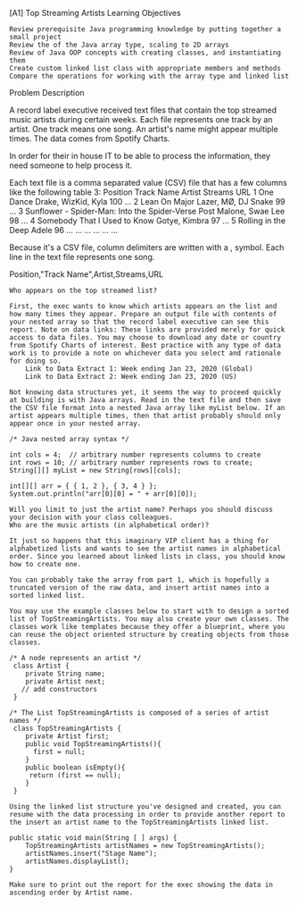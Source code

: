 [A1] Top Streaming Artists
Learning Objectives

    Review prerequisite Java programming knowledge by putting together a small project
    Review the of the Java array type, scaling to 2D arrays
    Review of Java OOP concepts with creating classes, and instantiating them
    Create custom linked list class with appropriate members and methods
    Compare the operations for working with the array type and linked list

Problem Description

A record label executive received text files that contain the top streamed music artists during certain weeks. Each file represents one track by an artist. One track means one song. An artist's name might appear multiple times. The data comes from Spotify Charts.

In order for their in house IT to be able to process the information, they need someone to help process it.

Each text file is a comma separated value (CSV) file that has a few columns like the following table 3:
Position 	Track Name 	Artist 	Streams 	URL
1 	One Dance 	Drake, WizKid, Kyla 	100 	…
2 	Lean On 	Major Lazer, MØ, DJ Snake 	99 	…
3 	Sunflower - Spider-Man: Into the Spider-Verse 	Post Malone, Swae Lee 	98 	…
4 	Somebody That I Used to Know 	Gotye, Kimbra 	97 	…
5 	Rolling in the Deep 	Adele 	96 	…
… 	… 	… 	… 	…
  	  	  	  	 

Because it's a CSV file, column delimiters are written with a , symbol. Each line in the text file represents one song.

Position,"Track Name",Artist,Streams,URL

    Who appears on the top streamed list?

    First, the exec wants to know which artists appears on the list and how many times they appear. Prepare an output file with contents of your nested array so that the record label executive can see this report. Note on data links: These links are provided merely for quick access to data files. You may choose to download any date or country from Spotify Charts of interest. Best practice with any type of data work is to provide a note on whichever data you select and rationale for doing so.
        Link to Data Extract 1: Week ending Jan 23, 2020 (Global)
        Link to Data Extract 2: Week ending Jan 23, 2020 (US)

    Not knowing data structures yet, it seems the way to proceed quickly at building is with Java arrays. Read in the text file and then save the CSV file format into a nested Java array like myList below. If an artist appears multiple times, then that artist probably should only appear once in your nested array.

    /* Java nested array syntax */

    int cols = 4;  // arbitrary number represents columns to create
    int rows = 10; // arbitrary number represents rows to create;
    String[][] myList = new String[rows][cols];

    int[][] arr = { { 1, 2 }, { 3, 4 } };
    System.out.println("arr[0][0] = " + arr[0][0]);

    Will you limit to just the artist name? Perhaps you should discuss your decision with your class colleagues.
    Who are the music artists (in alphabetical order)?

    It just so happens that this imaginary VIP client has a thing for alphabetized lists and wants to see the artist names in alphabetical order. Since you learned about linked lists in class, you should know how to create one.

    You can probably take the array from part 1, which is hopefully a truncated version of the raw data, and insert artist names into a sorted linked list.

    You may use the example classes below to start with to design a sorted list of TopStreamingArtists. You may also create your own classes. The classes work like templates because they offer a blueprint, where you can reuse the object oriented structure by creating objects from those classes.

    /* A node represents an artist */
     class Artist {
        private String name;
        private Artist next;
       // add constructors
     }

    /* The List TopStreamingArtists is composed of a series of artist names */
     class TopStreamingArtists {
        private Artist first;
        public void TopStreamingArtists(){
          first = null;
        }
        public boolean isEmpty(){
         return (first == null);
        }
     }

    Using the linked list structure you've designed and created, you can resume with the data processing in order to provide another report to the insert an artist name to the TopStreamingArtists linked list.

    public static void main(String [ ] args) {
        TopStreamingArtists artistNames = new TopStreamingArtists();
        artistNames.insert("Stage Name");
        artistNames.displayList();
    }

    Make sure to print out the report for the exec showing the data in ascending order by Artist name.


